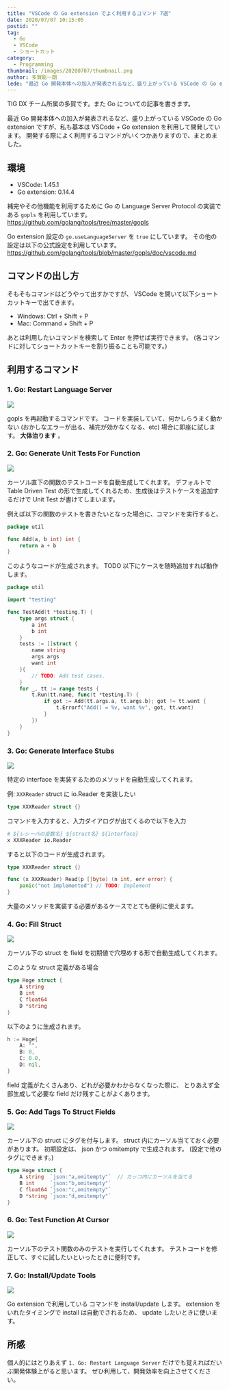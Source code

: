 ```yaml
---
title: "VSCode の Go extension でよく利用するコマンド 7選"
date: 2020/07/07 10:15:05
postid: ""
tag:
  - Go
  - VSCode
  - ショートカット
category:
  - Programming
thumbnail: /images/20200707/thumbnail.png
author: 多賀聡一朗
lede: "最近 Go 開発本体への加入が発表されるなど、盛り上がっている VSCode の Go extension ですが、私も基本は VSCode + Go extension を利用して開発しています。開発する際によく利用するコマンドがいくつかありますので、まとめました。"
---
```


TIG DX チーム所属の多賀です。また Go についての記事を書きます。

最近 Go 開発本体への加入が発表されるなど、盛り上がっている VSCode の Go extension ですが、私も基本は VSCode + Go extension を利用して開発しています。
開発する際によく利用するコマンドがいくつかありますので、まとめました。

## 環境

- VSCode: 1.45.1
- Go extension: 0.14.4

補完やその他機能を利用するために Go の Language Server Protocol の実装である `gopls` を利用しています。
https://github.com/golang/tools/tree/master/gopls

Go extension 設定の `go.useLanguageServer` を `true` にしています。
その他の設定は以下の公式設定を利用しています。
https://github.com/golang/tools/blob/master/gopls/doc/vscode.md

## コマンドの出し方

そもそもコマンドはどうやって出すかですが、
VSCode を開いて以下ショートカットキーで出てきます。

- Windows: Ctrl + Shift + P
- Mac: Command + Shift + P

あとは利用したいコマンドを検索して Enter を押せば実行できます。
(各コマンドに対してショートカットキーを割り振ることも可能です。)

## 利用するコマンド

### 1. Go: Restart Language Server

<img src="/images/20200707/photo_20200707_01.png" loading="lazy">

gopls を再起動するコマンドです。
コードを実装していて、何かしらうまく動かない (おかしなエラーが出る、補完が効かなくなる、etc) 場合に即座に試します。 **大体治ります** 。

### 2. Go: Generate Unit Tests For Function

<img src="/images/20200707/photo_20200707_02.png" loading="lazy">

カーソル直下の関数のテストコードを自動生成してくれます。
デフォルトで Table Driven Test の形で生成してくれるため、生成後はテストケースを追加するだけで Unit Test が書けてしまいます。

例えば以下の関数のテストを書きたいとなった場合に、コマンドを実行すると、

```go
package util

func Add(a, b int) int {
	return a + b
}
```

このようなコードが生成されます。 TODO 以下にケースを随時追加すれば動作します。

```go
package util

import "testing"

func TestAdd(t *testing.T) {
	type args struct {
		a int
		b int
	}
	tests := []struct {
		name string
		args args
		want int
	}{
		// TODO: Add test cases.
	}
	for _, tt := range tests {
		t.Run(tt.name, func(t *testing.T) {
			if got := Add(tt.args.a, tt.args.b); got != tt.want {
				t.Errorf("Add() = %v, want %v", got, tt.want)
			}
		})
	}
}

```

### 3. Go: Generate Interface Stubs

<img src="/images/20200707/photo_20200707_03.png" loading="lazy">

特定の interface を実装するためのメソッドを自動生成してくれます。

例: `XXXReader` struct に io.Reader を実装したい

```go
type XXXReader struct {}
```

コマンドを入力すると、入力ダイアログが出てくるので以下を入力

```sh
# ${レシーバの変数名} ${struct名} ${interface}
x XXXReader io.Reader
```

すると以下のコードが生成されます。

```go
type XXXReader struct {}

func (x XXXReader) Read(p []byte) (n int, err error) {
	panic("not implemented") // TODO: Implement
}
```

大量のメソッドを実装する必要があるケースでとても便利に使えます。

### 4. Go: Fill Struct

<img src="/images/20200707/photo_20200707_04.png" loading="lazy">

カーソル下の struct を field を初期値で穴埋めする形で自動生成してくれます。

このような struct 定義がある場合

```go
type Hoge struct {
	A string
	B int
	C float64
	D *string
}
```

以下のように生成されます。

```go
h := Hoge{
	A: "",
	B: 0,
	C: 0.0,
	D: nil,
}
```

field 定義がたくさんあり、どれが必要かわからなくなった際に、
とりあえず全部生成して必要な field だけ残すことがよくあります。

### 5. Go: Add Tags To Struct Fields

<img src="/images/20200707/photo_20200707_05.png" loading="lazy">

カーソル下の struct にタグを付与します。
struct 内にカーソル当てておく必要があります。
初期設定は、 json かつ omitempty で生成されます。 (設定で他のタグにできます。)

```go
type Hoge struct {
	A string  `json:"a,omitempty"`  // カッコ内にカーソルを当てる
	B int     `json:"b,omitempty"`
	C float64 `json:"c,omitempty"`
	D *string `json:"d,omitempty"`
}
```

### 6. Go: Test Function At Cursor

<img src="/images/20200707/photo_20200707_06.png" loading="lazy">

カーソル下のテスト関数のみのテストを実行してくれます。
テストコードを修正して、すぐに試したいといったときに便利です。

### 7. Go: Install/Update Tools

<img src="/images/20200707/photo_20200707_07.png" loading="lazy">

Go extension で利用している コマンドを install/update します。
extension をいれたタイミングで install は自動でされるため、 update したいときに使います。

## 所感

個人的にはとりあえず `1. Go: Restart Language Server` だけでも覚えればだいぶ開発体験上がると思います。
ぜひ利用して、開発効率を向上させてください。

